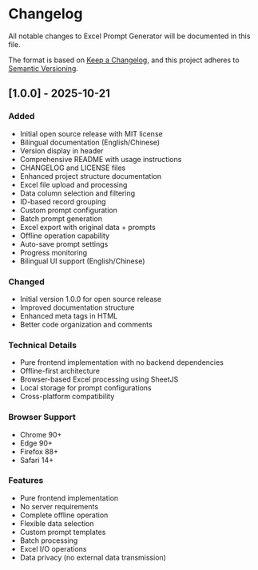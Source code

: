 # Changelog

All notable changes to Excel Prompt Generator will be documented in this file.

The format is based on [Keep a Changelog](https://keepachangelog.com/en/1.0.0/),
and this project adheres to [Semantic Versioning](https://semver.org/spec/v2.0.0.html).

## [1.0.0] - 2025-10-21

### Added
- Initial open source release with MIT license
- Bilingual documentation (English/Chinese)
- Version display in header
- Comprehensive README with usage instructions
- CHANGELOG and LICENSE files
- Enhanced project structure documentation
- Excel file upload and processing
- Data column selection and filtering
- ID-based record grouping
- Custom prompt configuration
- Batch prompt generation
- Excel export with original data + prompts
- Offline operation capability
- Auto-save prompt settings
- Progress monitoring
- Bilingual UI support (English/Chinese)

### Changed
- Initial version 1.0.0 for open source release
- Improved documentation structure
- Enhanced meta tags in HTML
- Better code organization and comments

### Technical Details
- Pure frontend implementation with no backend dependencies
- Offline-first architecture
- Browser-based Excel processing using SheetJS
- Local storage for prompt configurations
- Cross-platform compatibility

### Browser Support
- Chrome 90+
- Edge 90+
- Firefox 88+
- Safari 14+

### Features
- Pure frontend implementation
- No server requirements
- Complete offline operation
- Flexible data selection
- Custom prompt templates
- Batch processing
- Excel I/O operations
- Data privacy (no external data transmission)